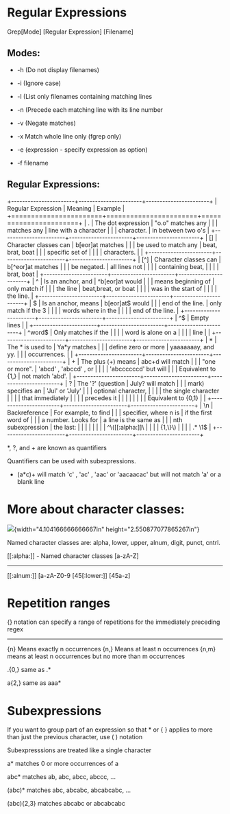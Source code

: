 Regular Expressions
===================

Grep\[Mode\] \[Regular Expression\] \[Filename\]

Modes:
------

-   -h (Do not display filenames)

-   -i (Ignore case)

-   -l (List only filenames containing matching lines

-   -n (Precede each matching line with its line number

-   -v (Negate matches)

-   -x Match whole line only (fgrep only)

-   -e (expression - specify expression as option)

-   -f filename

Regular Expressions:
--------------------

+-----------------------+-----------------------+-----------------------+
| Regular Expression    | Meaning               | Example               |
+=======================+=======================+=======================+
| .                     | The dot expression    | "o.o" matches any     |
|                       | matches any           | line with a character |
|                       | character.            | in between two o's    |
+-----------------------+-----------------------+-----------------------+
| \[\]                  | Character classes can | b\[eor\]at matches    |
|                       | be used to match any  | beat, brat, boat      |
|                       | specific set of       |                       |
|                       | characters.           |                       |
+-----------------------+-----------------------+-----------------------+
| \[\^\]                | Character classes can | b\[\^eor\]at matches  |
|                       | be negated.           | all lines not         |
|                       |                       | containing beat,      |
|                       |                       | brat, boat            |
+-----------------------+-----------------------+-----------------------+
| \^                    | Is an anchor, and     | \^b\[eor\]at would    |
|                       | means beginning of    | only match if         |
|                       | the line              | beat,breat, or boat   |
|                       |                       | was in the start of   |
|                       |                       | the line.             |
+-----------------------+-----------------------+-----------------------+
| \$                    | Is an anchor, means   | b\[eor\]at\$ would    |
|                       | end of the line.      | only match if the 3   |
|                       |                       | words where in the    |
|                       |                       | end of the line.      |
+-----------------------+-----------------------+-----------------------+
| \^\$                  | Empty lines           |                       |
+-----------------------+-----------------------+-----------------------+
| \^word\$              | Only matches if the   |                       |
|                       | word is alone on a    |                       |
|                       | line                  |                       |
+-----------------------+-----------------------+-----------------------+
| \*                    | The \* is used to     | Ya\*y matches         |
|                       | define zero or more   | yaaaaaaay, and yy.    |
|                       | occurrences.          |                       |
+-----------------------+-----------------------+-----------------------+
| \+                    | The plus (+) means    | abc+d will match      |
|                       | "one or more".        | 'abcd' , 'abccd' , or |
|                       |                       | 'abccccccd' but will  |
|                       | Equivalent to {1,}    | not match 'abd'.      |
+-----------------------+-----------------------+-----------------------+
| ?                     | The '?' (question     | July? will match      |
|                       | mark) specifies an    | 'Jul' or 'July'       |
|                       | optional character,   |                       |
|                       | the single character  |                       |
|                       | that immediately      |                       |
|                       | precedes it           |                       |
|                       |                       |                       |
|                       | Equivalent to {0,1}   |                       |
+-----------------------+-----------------------+-----------------------+
| \\n                   | Backreference         | For example, to find  |
|                       | specifier, where n is | if the first word of  |
|                       | a number. Looks for   | a line is the same as |
|                       | nth subexpression     | the last:             |
|                       |                       |                       |
|                       |                       | \^\\(\[\[:alpha:\]\]\ |
|                       |                       | \{1,\\}\\)            |
|                       |                       | .\* \\1\$             |
+-----------------------+-----------------------+-----------------------+

\*, ?, and + are known as quantifiers

Quantifiers can be used with subexpressions.

-   (a\*c)+ will match 'c' , 'ac' , 'aac' or 'aacaacac' but will not
    match 'a' or a blank line

More about character classes:
=============================

![](media/image1.png){width="4.104166666666667in"
height="2.550877077865267in"}

Named character classes are: alpha, lower, upper, alnum, digit, punct,
cntrl.

  \[\[:alpha:\]\] - Named character classes   \[a-zA-Z\]
  ------------------------------------------- -------------
  \[\[:alnum:\]\]                             \[a-zA-Z0-9
  \[45\[:lower:\]\]                           \[45a-z\]

Repetition ranges
=================

  {}      notation can specify a range of repetitions for the immediately preceding regex
  ------- ---------------------------------------------------------------------------------
  {n}     Means exactly n occurrences
  {n,}    Means at least n occurrences
  {n,m}   means at least n occurrences but no more than m occurrences

.{0,} same as .\*

a{2,} same as aaa\*

Subexpressions
==============

If you want to group part of an expression so that \* or { } applies to
more than just the previous character, use ( ) notation

Subexpresssions are treated like a single character

a\* matches 0 or more occurrences of a

abc\* matches ab, abc, abcc, abccc, ...

(abc)\* matches abc, abcabc, abcabcabc, ...

(abc){2,3} matches abcabc or abcabcabc
